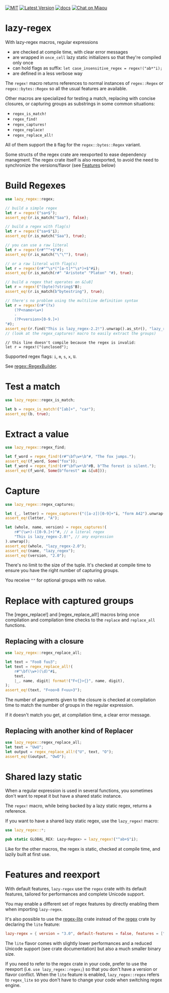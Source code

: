 [![MIT][s2]][l2] [![Latest Version][s1]][l1] [![docs][s3]][l3] [![Chat on Miaou][s4]][l4]

[s1]: https://img.shields.io/crates/v/lazy-regex.svg
[l1]: https://crates.io/crates/lazy-regex

[s2]: https://img.shields.io/badge/license-MIT-blue.svg
[l2]: LICENSE

[s3]: https://docs.rs/lazy-regex/badge.svg
[l3]: https://docs.rs/lazy-regex/

[s4]: https://miaou.dystroy.org/static/shields/room.svg
[l4]: https://miaou.dystroy.org/3


# lazy-regex

With lazy-regex macros, regular expressions

* are checked at compile time, with clear error messages
* are wrapped in `once_cell` lazy static initializers so that they're compiled only once
* can hold flags as suffix: `let case_insensitive_regex = regex!("ab*"i);`
* are defined in a less verbose way

The `regex!` macro returns references to normal instances of `regex::Regex` or `regex::bytes::Regex` so all the usual features are available.

Other macros are specialized for testing a match, replacing with concise closures, or capturing groups as substrings in some common situations:

* `regex_is_match!`
* `regex_find!`
* `regex_captures!`
* `regex_replace!`
* `regex_replace_all!`

All of them support the `B` flag for the `regex::bytes::Regex` variant.

Some structs of the regex crate are reexported to ease dependency managment.
The regex crate itself is also reexported, to avoid the need to synchronize the versions/flavor (see [Features](#features_and_reexport) below)

# Build Regexes

```rust
use lazy_regex::regex;

// build a simple regex
let r = regex!("sa+$");
assert_eq!(r.is_match("Saa"), false);

// build a regex with flag(s)
let r = regex!("sa+$"i);
assert_eq!(r.is_match("Saa"), true);

// you can use a raw literal
let r = regex!(r#"^"+$"#);
assert_eq!(r.is_match("\"\""), true);

// or a raw literal with flag(s)
let r = regex!(r#"^\s*("[a-t]*"\s*)+$"#i);
assert_eq!(r.is_match(r#" "Aristote" "Platon" "#), true);

// build a regex that operates on &[u8]
let r = regex!("(byte)?string$"B);
assert_eq!(r.is_match(b"bytestring"), true);

// there's no problem using the multiline definition syntax
let r = regex!(r#"(?x)
    (?P<name>\w+)
    -
    (?P<version>[0-9.]+)
"#);
assert_eq!(r.find("This is lazy_regex-2.2!").unwrap().as_str(), "lazy_regex-2.2");
// (look at the regex_captures! macro to easily extract the groups)

```
```compile_fail
// this line doesn't compile because the regex is invalid:
let r = regex!("(unclosed");

```
Supported regex flags: `i`, `m`, `s`, `x`, `U`.

See [regex::RegexBuilder](https://docs.rs/regex/latest/regex/struct.RegexBuilder.html).

# Test a match

```rust
use lazy_regex::regex_is_match;

let b = regex_is_match!("[ab]+", "car");
assert_eq!(b, true);
```


# Extract a value

```rust
use lazy_regex::regex_find;

let f_word = regex_find!(r#"\bf\w+\b"#, "The fox jumps.");
assert_eq!(f_word, Some("fox"));
let f_word = regex_find!(r#"\bf\w+\b"#B, b"The forest is silent.");
assert_eq!(f_word, Some(b"forest" as &[u8]));
```

# Capture

```rust
use lazy_regex::regex_captures;

let (_, letter) = regex_captures!("([a-z])[0-9]+"i, "form A42").unwrap();
assert_eq!(letter, "A");

let (whole, name, version) = regex_captures!(
    r#"(\w+)-([0-9.]+)"#, // a literal regex
    "This is lazy_regex-2.0!", // any expression
).unwrap();
assert_eq!(whole, "lazy_regex-2.0");
assert_eq!(name, "lazy_regex");
assert_eq!(version, "2.0");
```

There's no limit to the size of the tuple.
It's checked at compile time to ensure you have the right number of capturing groups.

You receive `""` for optional groups with no value.

# Replace with captured groups

The [regex_replace!] and [regex_replace_all!] macros bring once compilation and compilation time checks to the `replace` and `replace_all` functions.

## Replacing with a closure

```rust
use lazy_regex::regex_replace_all;

let text = "Foo8 fuu3";
let text = regex_replace_all!(
    r#"\bf(\w+)(\d)"#i,
    text,
    |_, name, digit| format!("F<{}>{}", name, digit),
);
assert_eq!(text, "F<oo>8 F<uu>3");
```
The number of arguments given to the closure is checked at compilation time to match the number of groups in the regular expression.

If it doesn't match you get, at compilation time, a clear error message.

## Replacing with another kind of Replacer

```rust
use lazy_regex::regex_replace_all;
let text = "UwU";
let output = regex_replace_all!("U", text, "O");
assert_eq!(&output, "OwO");
```

# Shared lazy static

When a regular expression is used in several functions, you sometimes don't want
to repeat it but have a shared static instance.

The `regex!` macro, while being backed by a lazy static regex, returns a reference.

If you want to have a shared lazy static regex, use the `lazy_regex!` macro:

```rust
use lazy_regex::*;

pub static GLOBAL_REX: Lazy<Regex> = lazy_regex!("^ab+$"i);
```

Like for the other macros, the regex is static, checked at compile time, and lazily built at first use.

# Features and reexport

With default features, `lazy-regex` use the `regex` crate with its default features, tailored for performances and complete Unicode support.

You may enable a different set of regex features by directly enabling them when importing `lazy-regex`.

It's also possible to use the [regex-lite](https://docs.rs/regex-lite/) crate instead of the [regex](https://docs.rs/regex/) crate by declaring the ``lite`` feature:

```TOML
lazy-regex = { version = "3.0", default-features = false, features = ["lite"] }
```

The `lite` flavor comes with slightly lower performances and a reduced Unicode support (see crate documentation) but also a much smaller binary size.

If you need to refer to the regex crate in your code, prefer to use the reexport (i.e. `use lazy_regex::regex;`) so that you don't have a version or flavor conflict. When the `lite` feature is enabled, `lazy_regex::regex` refers to `regex_lite` so you don't have to change your code when switching regex engine.
